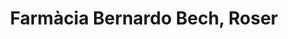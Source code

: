---
title: "Farmàcia Bernardo Bech, Roser"
url: /sabadell/farmacia-bernardo-bech-roser/
shop: suministros médicos
---